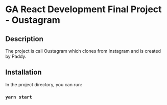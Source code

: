 # GA React Development Final Project - Oustagram

## Description

The project is call Oustagram which clones from Instagram and is created by Paddy.

## Installation

In the project directory, you can run:

### `yarn start`
